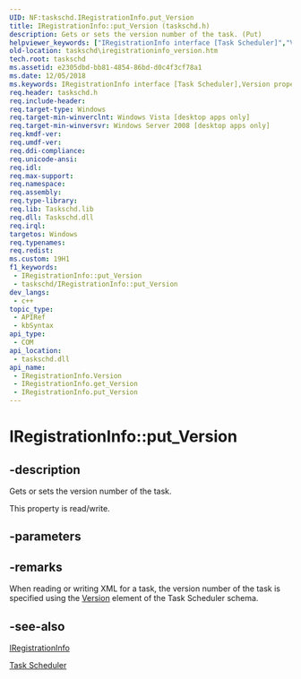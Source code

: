 ```yaml
---
UID: NF:taskschd.IRegistrationInfo.put_Version
title: IRegistrationInfo::put_Version (taskschd.h)
description: Gets or sets the version number of the task. (Put)
helpviewer_keywords: ["IRegistrationInfo interface [Task Scheduler]","Version property","IRegistrationInfo.Version","IRegistrationInfo.put_Version","IRegistrationInfo::Version","IRegistrationInfo::get_Version","IRegistrationInfo::put_Version","Version property [Task Scheduler]","Version property [Task Scheduler]","IRegistrationInfo interface","put_Version","taskschd.iregistrationinfo_version","taskschd/IRegistrationInfo::Version","taskschd/IRegistrationInfo::get_Version","taskschd/IRegistrationInfo::put_Version"]
old-location: taskschd\iregistrationinfo_version.htm
tech.root: taskschd
ms.assetid: e2305dbd-bb81-4854-86bd-d0c4f3cf78a1
ms.date: 12/05/2018
ms.keywords: IRegistrationInfo interface [Task Scheduler],Version property, IRegistrationInfo.Version, IRegistrationInfo.put_Version, IRegistrationInfo::Version, IRegistrationInfo::get_Version, IRegistrationInfo::put_Version, Version property [Task Scheduler], Version property [Task Scheduler],IRegistrationInfo interface, put_Version, taskschd.iregistrationinfo_version, taskschd/IRegistrationInfo::Version, taskschd/IRegistrationInfo::get_Version, taskschd/IRegistrationInfo::put_Version
req.header: taskschd.h
req.include-header: 
req.target-type: Windows
req.target-min-winverclnt: Windows Vista [desktop apps only]
req.target-min-winversvr: Windows Server 2008 [desktop apps only]
req.kmdf-ver: 
req.umdf-ver: 
req.ddi-compliance: 
req.unicode-ansi: 
req.idl: 
req.max-support: 
req.namespace: 
req.assembly: 
req.type-library: 
req.lib: Taskschd.lib
req.dll: Taskschd.dll
req.irql: 
targetos: Windows
req.typenames: 
req.redist: 
ms.custom: 19H1
f1_keywords:
 - IRegistrationInfo::put_Version
 - taskschd/IRegistrationInfo::put_Version
dev_langs:
 - c++
topic_type:
 - APIRef
 - kbSyntax
api_type:
 - COM
api_location:
 - taskschd.dll
api_name:
 - IRegistrationInfo.Version
 - IRegistrationInfo.get_Version
 - IRegistrationInfo.put_Version
---
```


# IRegistrationInfo::put_Version


## -description

Gets or sets the version number of the task.

This property is read/write.

## -parameters

## -remarks

When reading or writing XML for a task, the version number of the task is specified using the <a href="/windows/desktop/TaskSchd/taskschedulerschema-version-registrationinfotype-element">Version</a> element of the Task Scheduler schema.

## -see-also

<a href="/windows/desktop/api/taskschd/nn-taskschd-iregistrationinfo">IRegistrationInfo</a>



<a href="/windows/desktop/TaskSchd/task-scheduler-start-page">Task Scheduler</a>
